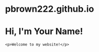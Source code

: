 # pbrown222.github.io

<!DOCTYPE html> 
<html>
  <head>
    <title>Your Name - Homepage</title>
  </head>
  
  <body>
    <h1>Hi, I'm Your Name!</h1>  
    
    <p>Welcome to my website!</p> 
  </body>
</html>
